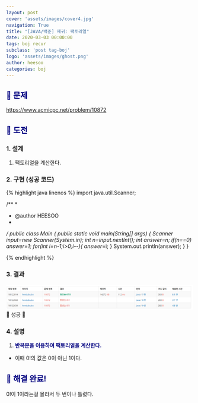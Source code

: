 ```yaml
---
layout: post
cover: 'assets/images/cover4.jpg'
navigation: True
title: "[JAVA/백준] 재귀: 팩토리얼"
date: 2020-03-03 00:00:00
tags: boj recur
subclass: 'post tag-boj'
logo: 'assets/images/ghost.png'
author: heesoo
categories: boj
---
```

## <span style="color:navy">👀 문제</span>
<https://www.acmicpc.net/problem/10872>

## <span style="color:navy">👊 도전</span>

### 1. 설계
1. 팩토리얼을 계산한다.

### 2. 구현 (성공 코드)
{% highlight java linenos %}
import java.util.Scanner;

/**
 * 
 * @author HEESOO
 *
 */
public class Main {
	public static void main(String[] args) {
		Scanner input=new Scanner(System.in);
		int n=input.nextInt();
		int answer=n;
		if(n==0) answer=1;
		for(int i=n-1;i>0;i--){
			answer*=i;
		}
		System.out.println(answer);
	}
}

 {% endhighlight %}

### 3. 결과
![실행결과](./assets/images/200303_8.PNG)
🤟 성공 🤟

### 4. 설명
1. **<span style="color:navy">반복문을 이용하여 팩토리얼을 계산한다.</span>**
- 이때 0!의 값은 0이 아닌 1이다.

## <span style="color:navy">👏 해결 완료!</span>
0!이 1이라는걸 몰라서 두 번이나 틀렸다.
